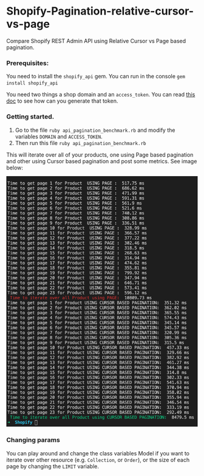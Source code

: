# Shopify-Pagination-relative-cursor-vs-page
Compare Shopify REST Admin API using Relative Cursor vs Page based pagination. 

### Prerequisites: 
You need to install the `shopify_api` gem. You can run in the console `gem install shopify_api`

You need two things a shop domain and an `access_token`. You can read [this doc](https://github.com/Shopify/shopify_api#3-requesting-access-from-a-shop) to see how can you generate that token. 

### Getting started.

1) Go to the file `ruby api_pagination_benchmark.rb` and modify the variables `DOMAIN` and `ACCESS_TOKEN`.
2) Then run this file `ruby api_pagination_benchmark.rb`

This will iterate over all of your products, one using Page based pagination and other using Cursor based pagination and post some metrics. See image below:

<img src="https://github.com/ignacio-chiazzo/Shopify-Pagination-relative-cursor-vs-page/blob/master/cursor_based_pagination_vs_page_based_pagination.png?raw=true">


### Changing params

You can play around and change the class variables Model if you want to iterate over other resource (e.g. `Collection`, or `Order`), or the size of each page by changing the `LIMIT` variable. 
